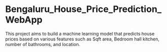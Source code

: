 # Bengaluru_House_Price_Prediction_WebApp
This project aims to build a machine learning model that predicts house prices based on various features such as Sqft area, Bedroom hall kitchen, number of bathrooms, and location.
